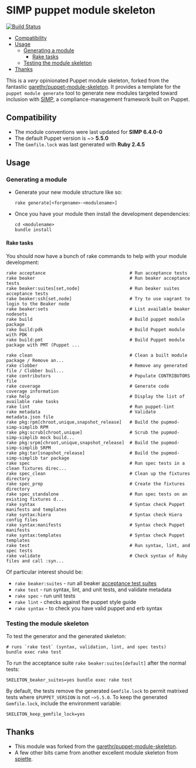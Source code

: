 # SIMP puppet module skeleton
[![Build Status](https://travis-ci.org/simp/puppet-module-skeleton.svg?branch=master)](https://travis-ci.org/simp/puppet-module-skeleton)

<!-- vim-markdown-toc GFM -->

* [Compatibility](#compatibility)
* [Usage](#usage)
  * [Generating a module](#generating-a-module)
    * [Rake tasks](#rake-tasks)
  * [Testing the module skeleton](#testing-the-module-skeleton)
* [Thanks](#thanks)

<!-- vim-markdown-toc -->

This is a _very_ opinionated Puppet module skeleton, forked from the fantastic
[garethr/puppet-module-skeleton](https://github.com/garethr/puppet-module-skeleton).
It provides a template for the `puppet module generate` tool to generate new
modules targeted toward inclusion with [SIMP](https://simp-project.com),
a compliance-management framework built on Puppet.

## Compatibility

* The module conventions were last updated for **SIMP 6.4.0-0**
* The default Puppet version is ~> **5.5.0**
* The `Gemfile.lock` was last generated with **Ruby 2.4.5**

## Usage

### Generating a module

* Generate your new module structure like so:

  ```shell
  rake generate[<forgename>-<modulename>]
  ```

* Once you have your module then install the development dependencies:

  ```shell
  cd <modulename>
  bundle install
  ```

#### Rake tasks

You should now have a bunch of rake commands to help with your module
development:

```shell
rake acceptance                                # Run acceptance tests
rake beaker                                    # Run beaker acceptance tests
rake beaker:suites[set,node]                   # Run beaker suites acceptance tests
rake beaker:ssh[set,node]                      # Try to use vagrant to login to the Beaker node
rake beaker:sets                               # List available beaker nodesets
rake build                                     # Build puppet module package
rake build:pdk                                 # Build Puppet module with PDK
rake build:pmt                                 # Build Puppet module package with PMT (Puppet ...

rake clean                                     # Clean a built module package / Remove an...
rake clobber                                   # Remove any generated file / Clobber buil...
rake contributors                              # Populate CONTRIBUTORS file
rake coverage                                  # Generate code coverage information
rake help                                      # Display the list of available rake tasks
rake lint                                      # Run puppet-lint
rake metadata                                  # Validate metadata.json file
rake pkg:rpm[chroot,unique,snapshot_release]   # Build the pupmod-simp-simplib RPM
rake pkg:scrub[chroot,unique]                  # Scrub the pupmod-simp-simplib mock build...
rake pkg:srpm[chroot,unique,snapshot_release]  # Build the pupmod-simp-simplib SRPM
rake pkg:tar[snapshot_release]                 # Build the pupmod-simp-simplib tar package
rake spec                                      # Run spec tests in a clean fixtures direc...
rake spec_clean                                # Clean up the fixtures directory
rake spec_prep                                 # Create the fixtures directory
rake spec_standalone                           # Run spec tests on an existing fixtures d...
rake syntax                                    # Syntax check Puppet manifests and templates
rake syntax:hiera                              # Syntax check Hiera config files
rake syntax:manifests                          # Syntax check Puppet manifests
rake syntax:templates                          # Syntax check Puppet templates
rake test                                      # Run syntax, lint, and spec tests
rake validate                                  # Check syntax of Ruby files and call :syn...
```

Of particular interest should be:

* `rake beaker:suites` - run all beaker [acceptance test suites](https://github.com/simp/rubygem-simp-beaker-helpers#suites)
* `rake test`          - run syntax, lint, and unit tests, and validate metadata
* `rake spec`          - run unit tests
* `rake lint`          - checks against the puppet style guide
* `rake syntax`        - to check you have valid puppet and erb syntax


### Testing the module skeleton

To test the generator and the generated skeleton:

```shell
# runs `rake test` (syntax, validation, lint, and spec tests)
bundle exec rake test
```

To run the acceptance suite `rake beaker:suites[default]` after the normal
tests:

```shell
SKELETON_beaker_suites=yes bundle exec rake test
```

By default, the tests remove the generated `Gemfile.lock` to permit matrixed
tests where `$PUPPET_VERSION` is not `~>5.5.0`.  To keep the generated
`Gemfile.lock`, include the environment variable:

```shell
SKELETON_keep_gemfile_lock=yes
```

## Thanks

- This module was forked from the
  [garethr/puppet-module-skeleton](https://github.com/garethr/puppet-module-skeleton).
- A few other bits came from another excellent module skeleton from
  [spiette](https://github.com/spiette/puppet-module-skeleton).
